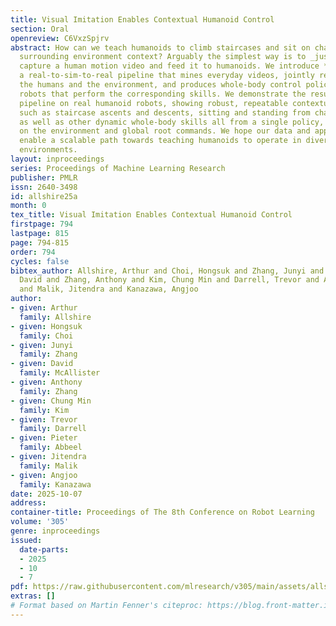 ```yaml
---
title: Visual Imitation Enables Contextual Humanoid Control
section: Oral
openreview: C6VxzSpjrv
abstract: How can we teach humanoids to climb staircases and sit on chairs using the
  surrounding environment context? Arguably the simplest way is to _just show them_—casually
  capture a human motion video and feed it to humanoids. We introduce **VideoMimic**,
  a real-to-sim-to-real pipeline that mines everyday videos, jointly reconstructs
  the humans and the environment, and produces whole-body control policies for humanoid
  robots that perform the corresponding skills. We demonstrate the results of our
  pipeline on real humanoid robots, showing robust, repeatable contextual control
  such as staircase ascents and descents, sitting and standing from chairs and benches,
  as well as other dynamic whole-body skills all from a single policy, conditioned
  on the environment and global root commands. We hope our data and approach help
  enable a scalable path towards teaching humanoids to operate in diverse real-world
  environments.
layout: inproceedings
series: Proceedings of Machine Learning Research
publisher: PMLR
issn: 2640-3498
id: allshire25a
month: 0
tex_title: Visual Imitation Enables Contextual Humanoid Control
firstpage: 794
lastpage: 815
page: 794-815
order: 794
cycles: false
bibtex_author: Allshire, Arthur and Choi, Hongsuk and Zhang, Junyi and McAllister,
  David and Zhang, Anthony and Kim, Chung Min and Darrell, Trevor and Abbeel, Pieter
  and Malik, Jitendra and Kanazawa, Angjoo
author:
- given: Arthur
  family: Allshire
- given: Hongsuk
  family: Choi
- given: Junyi
  family: Zhang
- given: David
  family: McAllister
- given: Anthony
  family: Zhang
- given: Chung Min
  family: Kim
- given: Trevor
  family: Darrell
- given: Pieter
  family: Abbeel
- given: Jitendra
  family: Malik
- given: Angjoo
  family: Kanazawa
date: 2025-10-07
address:
container-title: Proceedings of The 8th Conference on Robot Learning
volume: '305'
genre: inproceedings
issued:
  date-parts:
  - 2025
  - 10
  - 7
pdf: https://raw.githubusercontent.com/mlresearch/v305/main/assets/allshire25a/allshire25a.pdf
extras: []
# Format based on Martin Fenner's citeproc: https://blog.front-matter.io/posts/citeproc-yaml-for-bibliographies/
---
```

